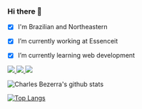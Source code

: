 ### Hi there 👋

- [x] I'm Brazilian and Northeastern

- [x] I’m currently working at Essenceit

- [x] I’m currently learning web development


<a href="https://www.linkedin.com/in/charles-bezerra">
 <img src="https://img.shields.io/static/v1?label=&message=LinkedIn&color=blue&style=flat-square&logo=LINKEDIN"/>
</a>

<a href="mailto:charlesbezerra5@gmail.com">
 <img src="https://img.shields.io/badge/-Mail-c14438?style=flat-square&logo=Gmail&logoColor=white"/>
</a>

<a href="https://github.com/charles-bezerra">
 <img src="https://img.shields.io/github/followers/charles-bezerra?style=social"/>
</a>

![Charles Bezerra's github stats](https://github-readme-stats.vercel.app/api?username=charles-bezerra&show_icons=true&theme=dracula)

[![Top Langs](https://github-readme-stats.vercel.app/api/top-langs/?username=charles-bezerra&layout=compact)](https://github.com/anuraghazra/github-readme-stats)


<!--
**charles-bezerra/charles-bezerra** is a ✨ _special_ ✨ repository because its `README.md` (this file) appears on your GitHub profile.

Here are some ideas to get you started:

- 🔭 I’m currently working on ...
- 🌱 I’m currently learning web ...
- 👯 I’m looking to collaborate on ...
- 🤔 I’m looking for help with ...
- 💬 Ask me about ...
- 📫 How to reach me: ...
- 😄 Pronouns: ...
- ⚡ Fun fact: ...
-->
